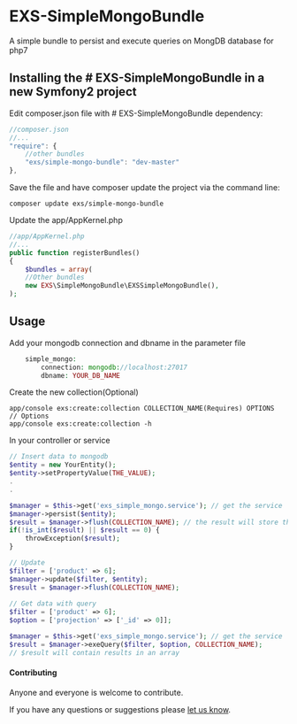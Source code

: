 # EXS-SimpleMongoBundle
A simple bundle to persist and execute queries on MongDB database for php7  


## Installing the # EXS-SimpleMongoBundle in a new Symfony2 project

Edit composer.json file with # EXS-SimpleMongoBundle dependency:
``` js
//composer.json
//...
"require": {
    //other bundles
    "exs/simple-mongo-bundle": "dev-master"
},
```
Save the file and have composer update the project via the command line:
``` shell
composer update exs/simple-mongo-bundle
```

Update the app/AppKernel.php
``` php
//app/AppKernel.php
//...
public function registerBundles()
{
    $bundles = array(
    //Other bundles
    new EXS\SimpleMongoBundle\EXSSimpleMongoBundle(),
);
```

## Usage

Add your mongodb connection and dbname in the parameter file
``` php
    simple_mongo:
        connection: mongodb://localhost:27017
        dbname: YOUR_DB_NAME
```

Create the new collection(Optional)
``` shell
app/console exs:create:collection COLLECTION_NAME(Requires) OPTIONS
// Options
app/console exs:create:collection -h

```

In your controller or service
``` php
// Insert data to mongodb
$entity = new YourEntity();
$entity->setPropertyValue(THE_VALUE);
.
.

$manager = $this->get('exs_simple_mongo.service'); // get the service
$manager->persist($entity);   
$result = $manager->flush(COLLECTION_NAME); // the result will store the number of inserted entries or error message
if(!is_int($result) || $result == 0) {
    throwException($result);
}

// Update
$filter = ['product' => 6];
$manager->update($filter, $entity);   
$result = $manager->flush(COLLECTION_NAME); 
 
// Get data with query
$filter = ['product' => 6];
$option = ['projection' => ['_id' => 0]];

$manager = $this->get('exs_simple_mongo.service'); // get the service
$result = $manager->exeQuery($filter, $option, COLLECTION_NAME);
// $result will contain results in an array
```



#### Contributing ####
Anyone and everyone is welcome to contribute.

If you have any questions or suggestions please [let us know][1].


[1]: http://www.ex-situ.com/

